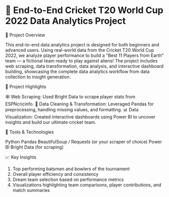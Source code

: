 # 🏏 End-to-End Cricket T20 World Cup 2022 Data Analytics Project

📌 Project Overview

This end-to-end data analytics project is designed for both beginners and advanced users. Using real-world data from the Cricket T20 World Cup 2022, we analyze player performance to build a "Best 11 Players from Earth" team — a fictional team ready to play against aliens!
The project includes web scraping, data transformation, data analysis, and interactive dashboard building, showcasing the complete data analytics workflow from data collection to insight generation.

📂 Project Highlights

🕸 Web Scraping: Used Bright Data to scrape player stats from ESPNcricinfo.
🐍 Data Cleaning & Transformation: Leveraged Pandas for preprocessing, handling missing values, and formatting.
📊 Data Visualization: Created interactive dashboards using Power BI to uncover insights and build our ultimate cricket team.

🔧 Tools & Technologies

Python
Pandas
BeautifulSoup / Requests (or your scraper of choice)
Power BI
Bright Data (for scraping)

📈 Key Insights

1) Top performing batsmen and bowlers of the tournament
2) Overall player efficiency and consistency
3) Dream team selection based on performance metrics
4) Visualizations highlighting team comparisons, player contributions, and match summaries


